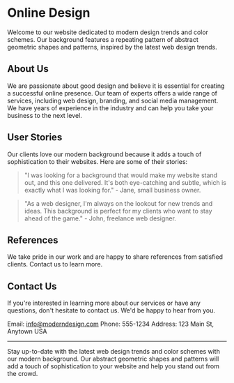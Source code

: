 <!--font:Dancing Script-->

# Online Design

<!--font:Barlow Condensed-->

Welcome to our website dedicated to modern design trends and color schemes. Our background features a repeating pattern of abstract geometric shapes and patterns, inspired by the latest web design trends.

## About Us

We are passionate about good design and believe it is essential for creating a successful online presence. Our team of experts offers a wide range of services, including web design, branding, and social media management. We have years of experience in the industry and can help you take your business to the next level.

## User Stories

Our clients love our modern background because it adds a touch of sophistication to their websites. Here are some of their stories:

> "I was looking for a background that would make my website stand out, and this one delivered. It's both eye-catching and subtle, which is exactly what I was looking for." - Jane, small business owner.

> "As a web designer, I'm always on the lookout for new trends and ideas. This background is perfect for my clients who want to stay ahead of the game." - John, freelance web designer.

## References

We take pride in our work and are happy to share references from satisfied clients. Contact us to learn more.

## Contact Us

If you're interested in learning more about our services or have any questions, don't hesitate to contact us. We'd be happy to hear from you.

Email: info@moderndesign.com
Phone: 555-1234
Address: 123 Main St, Anytown USA

---

Stay up-to-date with the latest web design trends and color schemes with our modern background. Our abstract geometric shapes and patterns will add a touch of sophistication to your website and help you stand out from the crowd.

<!--

Write me content for website with wallpaper which alt text is:

"A wallpaper with a repeating pattern of abstract geometric shapes and patterns, inspired by web design trends and color schemes."

The name/title of the page should not be 1:1 copy of the alt text but rather a real content of the website which is using this wallpaper.

- Use markdown format
- Start with heading
- Heading should be short and concise
- The content should look like a real website
- The website should not be about the wallpaper, wallpaper is just a related background
- Heading should be contain work "wallpaper" or "background"
- Include real sections like references, contact, user stories, etc. use things relevant to the page purpose.
- Feel free to use structure like headings, bullets, numbering, blockquotes, paragraphs, horizontal lines, etc.
- You can use formatting like bold or _italic_
- You can include UTF-8 emojis
- Links should be only #hash anchors (and you can refer to the document itself)
- Do not include images


---


# Geometric Dreams Wallpaper

Welcome to Geometric Dreams, a website dedicated to bringing you the latest in web design trends and color schemes. Our wallpaper features a repeating pattern of abstract geometric shapes and patterns, inspired by these trends.

## About Us
At Geometric Dreams, we believe that good design is essential for creating a successful online presence. That's why we offer a wide range of services, including web design, branding, and social media management. Our team of experts has years of experience in the industry and can help you take your business to the next level.

## User Stories
Our clients love our wallpaper because it adds a touch of modernity and sophistication to their websites. Here are some of their stories:

> "I was looking for a background that would make my website stand out, and Geometric Dreams delivered. The wallpaper is both eye-catching and subtle, which is exactly what I was looking for." - Jane, small business owner.

> "As a web designer, I'm always on the lookout for new trends and ideas. Geometric Dreams' wallpaper is perfect for my clients who want to stay ahead of the game." - John, freelance web designer.

## References
We take pride in our work and are happy to share references from satisfied clients. Contact us to learn more.

## Contact Us
If you're interested in learning more about our services or have any questions, don't hesitate to contact us. We'd be happy to hear from you.

Email: info@geometricdreams.com
Phone: 555-1234
Address: 123 Main St, Anytown USA

---

Stay up-to-date with the latest web design trends and color schemes with Geometric Dreams Wallpaper. Our abstract geometric shapes and patterns will add a touch of modernity and sophistication to your website.


---


Heading should not include word "wallpaper". The website should not be about the wallpaper itself, wallpaper is just a related background, rewrite whole content.


---


# Modern Design for Your Online Presence

Welcome to our website dedicated to modern design trends and color schemes. Our background features a repeating pattern of abstract geometric shapes and patterns, inspired by the latest web design trends.

## About Us
We are passionate about good design and believe it is essential for creating a successful online presence. Our team of experts offers a wide range of services, including web design, branding, and social media management. We have years of experience in the industry and can help you take your business to the next level.

## User Stories
Our clients love our modern background because it adds a touch of sophistication to their websites. Here are some of their stories:

> "I was looking for a background that would make my website stand out, and this one delivered. It's both eye-catching and subtle, which is exactly what I was looking for." - Jane, small business owner.

> "As a web designer, I'm always on the lookout for new trends and ideas. This background is perfect for my clients who want to stay ahead of the game." - John, freelance web designer.

## References
We take pride in our work and are happy to share references from satisfied clients. Contact us to learn more.

## Contact Us
If you're interested in learning more about our services or have any questions, don't hesitate to contact us. We'd be happy to hear from you.

Email: info@moderndesign.com
Phone: 555-1234
Address: 123 Main St, Anytown USA

---

Stay up-to-date with the latest web design trends and color schemes with our modern background. Our abstract geometric shapes and patterns will add a touch of sophistication to your website and help you stand out from the crowd.

-->
